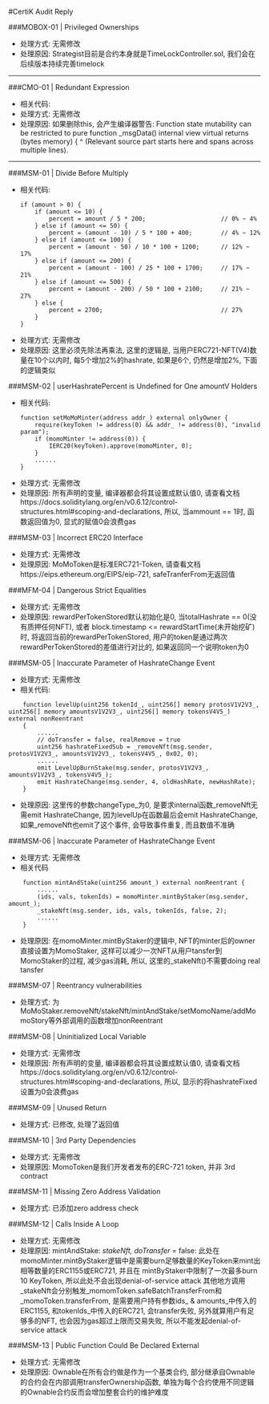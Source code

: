 #CertiK Audit Reply

###MOBOX-01 | Privileged Ownerships
* 处理方式: 无需修改
* 处理原因: Strategist目前是合约本身就是TimeLockController.sol, 我们会在后续版本持续完善timelock

---

###CMO-01 | Redundant Expression
* 相关代码:  
* 处理方式: 无需修改
* 处理原因: 如果删除this, 会产生编译器警告: Function state mutability can be restricted to pure function _msgData() internal view virtual returns (bytes memory) { ^ (Relevant source part starts here and spans across multiple lines). 

---

###MSM-01 | Divide Before Multiply
* 相关代码:  
    ```
    if (amount > 0) {
        if (amount <= 10) {
            percent = amount / 5 * 200;                     // 0% ~ 4%
        } else if (amount <= 50) {
            percent = (amount - 10) / 5 * 100 + 400;        // 4% ~ 12%
        } else if (amount <= 100) {
            percent = (amount - 50) / 10 * 100 + 1200;      // 12% ~ 17%
        } else if (amount <= 200) {
            percent = (amount - 100) / 25 * 100 + 1700;     // 17% ~ 21%
        } else if (amount <= 500) {
            percent = (amount - 200) / 50 * 100 + 2100;     // 21% ~ 27%
        } else {
            percent = 2700;                                 // 27%
        }
    }
    ```
* 处理方式: 无需修改
* 处理原因: 这里必须先除法再乘法, 这里的逻辑是, 当用户ERC721-NFT(V4)数量在10个以内时, 每5个增加2%的hashrate, 如果是6个, 仍然是增加2%, 下面的逻辑类似

###MSM-02 | userHashratePercent is Undefined for One amountV Holders

* 相关代码:  
    ```
    function setMoMoMinter(address addr_) external onlyOwner {
        require(keyToken != address(0) && addr_ != address(0), "invalid param");
        if (momoMinter != address(0)) {
            IERC20(keyToken).approve(momoMinter, 0);
        }
        ......
    }
    ```
* 处理方式: 无需修改
* 处理原因: 所有声明的变量, 编译器都会将其设置成默认值0, 请查看文档https://docs.soliditylang.org/en/v0.6.12/control-structures.html#scoping-and-declarations, 所以, 当ammount == 1时, 函数返回值为0, 显式的赋值0会浪费gas

###MSM-03 | Incorrect ERC20 Interface
* 处理方式: 无需修改
* 处理原因: MoMoToken是标准ERC721-Token, 请查看文档https://eips.ethereum.org/EIPS/eip-721, safeTranferFrom无返回值

###MFM-04 | Dangerous Strict Equalities
* 处理方式: 无需修改
* 处理原因: rewardPerTokenStored默认初始化是0, 当totalHashrate == 0(没有质押任何NFT), 或者 block.timestamp  <= rewardStartTime(未开始挖矿)时, 将返回当前的rewardPerTokenStored, 用户的token是通过两次rewardPerTokenStored的差值进行对比的, 如果返回同一个说明token为0

###MSM-05 | Inaccurate Parameter of HashrateChange Event
* 处理方式: 无需修改
* 相关代码:
```
    function levelUp(uint256 tokenId_, uint256[] memory protosV1V2V3_, uint256[] memory amountsV1V2V3_, uint256[] memory tokensV4V5_) external nonReentrant 
    {        
        ......
        // doTransfer = false, realRemove = true
        uint256 hashrateFixedSub = _removeNft(msg.sender, protosV1V2V3_, amountsV1V2V3_, tokensV4V5_, 0x02, 0);
        ...... 
        emit LevelUpBurnStake(msg.sender, protosV1V2V3_, amountsV1V2V3_, tokensV4V5_);
        emit HashrateChange(msg.sender, 4, oldHashRate, newHashRate);
    }
```
* 处理原因: 这里传的参数changeType_为0, 是要求internal函数_removeNft无需emit HashrateChange, 因为levelUp在函数最后会emit HashrateChange, 如果_removeNft也emit了这个事件, 会导致事件重复, 而且数值不准确

###MSM-06 | Inaccurate Parameter of HashrateChange Event
* 处理方式: 无需修改
* 相关代码
```
    function mintAndStake(uint256 amount_) external nonReentrant {
        ......
        (ids, vals, tokenIds) = momoMinter.mintByStaker(msg.sender, amount_);
        _stakeNft(msg.sender, ids, vals, tokenIds, false, 2);
        ......
    }
```
* 处理原因: 在momoMinter.mintByStaker的逻辑中, NFT的minter后的owner直接设置为MomoStaker, 这样可以减少一次NFT从用户tansfer到MomoStaker的过程, 减少gas消耗, 所以, 这里的_stakeNft()不需要doing real tansfer


###MSM-07 | Reentrancy vulnerabilities
* 处理方式: 为MoMoStaker.removeNft/stakeNft/mintAndStake/setMomoName/addMomoStory等外部调用的函数增加nonReentrant

###MSM-08 | Uninitialized Local Variable
* 处理方式: 无需修改
* 处理原因: 所有声明的变量, 编译器都会将其设置成默认值0, 请查看文档https://docs.soliditylang.org/en/v0.6.12/control-structures.html#scoping-and-declarations, 所以, 显示的将hashrateFixed设置为0会浪费gas


###MSM-09 | Unused Return
* 处理方式: 已修改, 处理了返回值

###MSM-10 | 3rd Party Dependencies
* 处理方式: 无需修改
* 处理原因: MomoToken是我们开发者发布的ERC-721 token, 并非 3rd contract

###MSM-11 | Missing Zero Address Validation
* 处理方式: 已添加zero address check

###MSM-12 | Calls Inside A Loop
* 处理方式: 无需修改
* 处理原因: mintAndStake: _stakeNft, doTransfer_ = false: 此处在momoMinter.mintByStaker逻辑中是需要burn足够数量的KeyToken来mint出相等数量的ERC1155或ERC721, 并且在 mintByStaker中限制了一次最多burn 10 KeyToken, 所以此处不会出现denial-of-service attack
其他地方调用_stakeNft会分别触发_momomToken.safeBatchTransferFrom和_momoToken.transferFrom, 是需要用户持有参数ids_ & amounts_中传入的ERC1155, 和tokenIds_中传入的ERC721, 会transfer失败, 另外就算用户有足够多的NFT, 也会因为gas超过上限而交易失败, 所以不能发起denial-of-service attack

###MSM-13 | Public Function Could Be Declared External
* 处理方式: 无需修改
* 处理原因: Ownable在所有合约做是作为一个基类合约, 部分继承自Ownable的合约会在内部调用transferOwnership函数, 单独为每个合约使用不同逻辑的Ownable合约反而会增加整套合约的维护难度